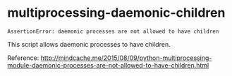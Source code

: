 # multiprocessing-daemonic-children

```
AssertionError: daemonic processes are not allowed to have children
```

This script allows daemonic processes to have children.


Reference: http://mindcache.me/2015/08/09/python-multiprocessing-module-daemonic-processes-are-not-allowed-to-have-children.html
